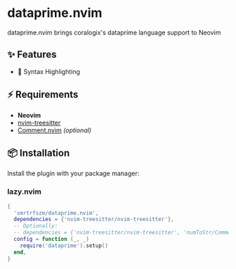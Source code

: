 # dataprime.nvim

dataprime.nvim brings coralogix's dataprime language support to Neovim

## ✨ Features

- 🎨 Syntax Highlighting

## ⚡️ Requirements

- **Neovim**
- [nvim-treesitter](https://github.com/nvim-treesitter/nvim-treesitter)
- [Comment.nvim](https://github.com/numToStr/Comment.nvim) _(optional)_

## 📦 Installation

Install the plugin with your package manager:

### lazy.nvim

```lua
{
  'smrtrfszm/dataprime.nvim',
  dependencies = {'nvim-treesitter/nvim-treesitter'},
  -- Optionally:
  -- dependencies = {'nvim-treesitter/nvim-treesitter', 'numToStr/Comment.nvim'},
  config = function (_, _)
    require('dataprime').setup()
  end,
}
```
